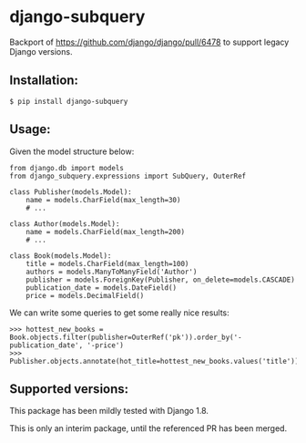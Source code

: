 # django-subquery

Backport of https://github.com/django/django/pull/6478 to support legacy Django versions.

## Installation:

    $ pip install django-subquery

## Usage:

Given the model structure below:

    from django.db import models
    from django_subquery.expressions import SubQuery, OuterRef

    class Publisher(models.Model):
        name = models.CharField(max_length=30)
        # ...

    class Author(models.Model):
        name = models.CharField(max_length=200)
        # ...

    class Book(models.Model):
        title = models.CharField(max_length=100)
        authors = models.ManyToManyField('Author')
        publisher = models.ForeignKey(Publisher, on_delete=models.CASCADE)
        publication_date = models.DateField()
        price = models.DecimalField()

We can write some queries to get some really nice results:

    >>> hottest_new_books = Book.objects.filter(publisher=OuterRef('pk')).order_by('-publication_date', '-price')
    >>> Publisher.objects.annotate(hot_title=hottest_new_books.values('title'))

## Supported versions:

This package has been mildly tested with Django 1.8.

This is only an interim package, until the referenced PR has been merged.
